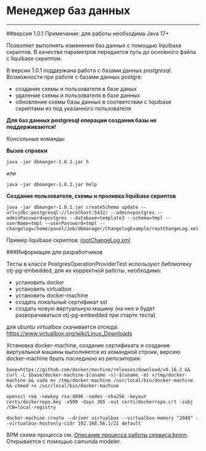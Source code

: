 # Менеджер баз данных

---
##версия 1.0.1
Примечание: для работы необходима Java 17+

Позволяет выполнять изменения баз данных с помощью liquibase скриптов.
В качестве параметров передается путь до основного файла с liquibase скриптом.

В версии 1.0.1 поддержана работа с базами данных *postgresql*.
Возможности при работе с базами данных postgre:
+ создание схемы и пользователя в базе даных
+ удаление схемы и пользователя в базе данных
+ обновление схемы базы данных в соответствии с liquibase скриптами из под указанного пользователя

**Для баз данных postgresql операции создания базы не поддерживаются!**

Консольные команды:

**Вызов справки**

    java -jar dbmanger-1.0.1.jar h
или

    java -jar dbmanger-1.0.1.jar help

**Создание пользователя, схемы и проливка liquibase скриптов**

    java -jar dbmanger-1.0.1.jar createSchema update --url=jdbc:postgresql://localhost:5432/ --admin=postgres --adminPassword=postgres --database=template3 --schema=tmpl --userName=tmpl --userPassword=tmpl --changelog=/home/pavel/Job/dbmanager/ChangelogExample/rootChangeLog.xml

Пример liquibase скриптов:  <a href="/ChangelogExample/rootChangeLog.xml">rootChangeLog.xml</a>

###Информация для разработчиков

Тесты в классе PostgresOperationProviderTest используют библиотеку otj-pg-embedded, для их корректной работы, необходимо:
+ установить docker
+ установить virtualbox
+ установить docker-machine
+ создать локальный сертификат ssl
+ создать новую виртуальную машину (на нее и будет разворачиваться otj-pg-embedded при старте теста)

для ubuntu
virtualbox скачивается отсюда: https://www.virtualbox.org/wiki/Linux_Downloads

Установка docker-machine, создание сертификата и создание виртуальной машины выполняется из командной строки, версию docker-machine брать последнюю из репозитория:

    base=https://github.com/docker/machine/releases/download/v0.16.2 && curl -L $base/docker-machine-$(uname -s)-$(uname -m) >/tmp/docker-machine && sudo mv /tmp/docker-machine /usr/local/bin/docker-machine && chmod +x /usr/local/bin/docker-machine

    openssl req -newkey rsa:4096 -nodes -sha256 -keyout certs/dockerrepo.key -x509 -days 365 -out certs/dockerrepo.crt -subj /CN=local-registry

    docker-machine create --driver virtualbox --virtualbox-memory "2048" --virtualbox-hostonly-cidr 192.168.56.1/21 default

BPM схема процесса см. <a href="/doc/Описание процесса работы сервиса.bpmn">Описание процесса работы сервиса.bpmn</a>.
Открывается с помощью camunda modeler.

